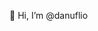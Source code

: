 👋 Hi, I’m @danuflio




<!---
danuflio/danuflio is a ✨ special ✨ repository because its `README.md` (this file) appears on your GitHub profile.
You can click the Preview link to take a look at your changes.
--->
